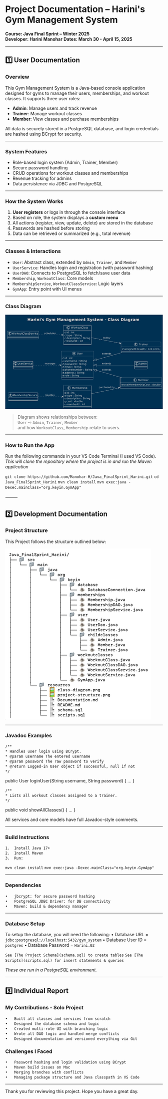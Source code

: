 # Project Documentation – Harini's Gym Management System
**Course: Java Final Sprint – Winter 2025**  
**Developer: Harini Manohar**
**Dates: March 30 - April 15, 2025**

---
## 1️⃣ User Documentation

### Overview

This Gym Management System is a Java-based console application designed for gyms to manage their users, memberships, and workout classes. It supports three user roles:
- **Admin**: Manage users and track revenue
- **Trainer**: Manage workout classes
- **Member**: View classes and purchase memberships

All data is securely stored in a PostgreSQL database, and login credentials are hashed using BCrypt for security.

---

### System Features

- Role-based login system (Admin, Trainer, Member)
- Secure password handling
- CRUD operations for workout classes and memberships
- Revenue tracking for admins
- Data persistence via JDBC and PostgreSQL

---

### How the System Works

1. **User registers** or logs in through the console interface
2. Based on role, the system displays a **custom menu**
3. All actions (register, view, update, delete) are stored in the database
4. Passwords are hashed before storing
5. Data can be retrieved or summarized (e.g., total revenue)

---

### Classes & Interactions

- `User`: Abstract class, extended by `Admin`, `Trainer`, and `Member`
- `UserService`: Handles login and registration (with password hashing)
- `UserDAO`: Connects to PostgreSQL to fetch/save user data
- `Membership`, `WorkoutClass`: Core models
- `MembershipService`, `WorkoutClassService`: Logic layers
- `GymApp`: Entry point with UI menus

---

### Class Diagram
![Class Diagram](class-diagram.png)

> Diagram shows relationships between:  
`User` ⇨ `Admin`, `Trainer`, `Member`  
and how `WorkoutClass`, `Membership` relate to users.

---

### How to Run the App

Run the following commands in your VS Code Terminal (I used VS Code).
*This will clone the repository where the project is in and run the Maven application*

`git clone https://github.com/Manohar-H/Java_FinalSprint_Harini.git`
`cd Java_FinalSprint_Harini`
`mvn clean install`
`mvn exec:java -Dexec.mainClass="org.keyin.GymApp"`

⸻

## 2️⃣ Development Documentation

### Project Structure

This Project follows the structure outlined below:

![Project Structure](project-structure.png)

--- 

### Javadoc Examples

    /**
    * Handles user login using BCrypt.
    * @param username The entered username
    * @param password The raw password to verify
    * @return Logged-in User object if successful, null if not
    */
public User loginUser(String username, String password) { ... }

    /**
    * Lists all workout classes assigned to a trainer.
    */
public void showAllClasses() { ... }

All services and core models have full Javadoc-style comments.

---

### Build Instructions

	1.	Install Java 17+
	2.	Install Maven
	3.	Run:
`mvn clean install`
`mvn exec:java -Dexec.mainClass="org.keyin.GymApp"`


---

### Dependencies
	•	jbcrypt: for secure password hashing
	•	PostgreSQL JDBC Driver: for DB connectivity
	•	Maven: build & dependency manager

---    

### Database Setup

To setup the database, you will need the following:
    •   Database URL = `jdbc:postgresql://localhost:5432/gym_system`
    •   Database User ID = `postgres`
    •   Database Password = `Harini.02`

`See [The Project Schema](schema.sql) to create tables`
`See [The Scripts](scripts.sql) for insert statements & queries`

*These are run in a PostgreSQL environment.*

---

## 3️⃣ Individual Report

###  My Contributions - Solo Project 
	•	Built all classes and services from scratch
	•	Designed the database schema and logic
	•	Created multi-role UI with branching logic
	•	Wrote all DAO logic and handled merge conflicts
	•	Designed documentation and versioned everything via Git

### Challenges I Faced
	•	Password hashing and login validation using BCrypt
	•	Maven build issues on Mac
	•	Merging branches with conflicts
	•	Managing package structure and Java classpath in VS Code

---

Thank you for reviewing this project. Hope you have a great day.